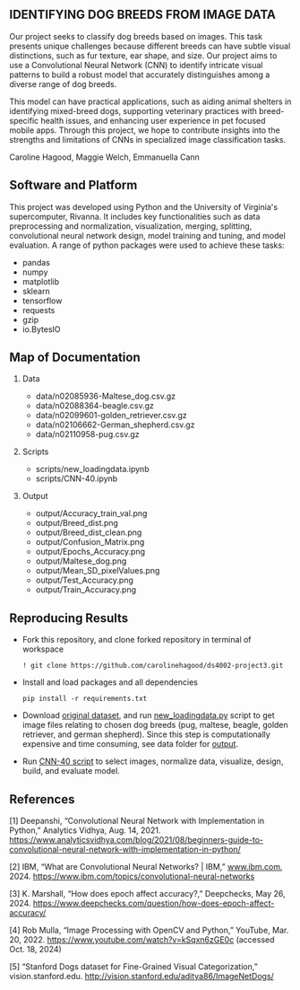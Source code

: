 ## IDENTIFYING DOG BREEDS FROM IMAGE DATA

Our project seeks to classify dog breeds based on images. This task presents unique challenges because different breeds can have subtle visual distinctions, such as fur texture, ear shape, and size. Our project aims to use a Convolutional Neural Network (CNN) to identify intricate visual patterns to build a robust model that accurately distinguishes among a diverse range of dog breeds. 

This model can have practical applications, such as aiding animal shelters in identifying mixed-breed dogs, supporting veterinary practices with breed-specific health issues, and enhancing user experience in pet focused mobile apps. Through this project, we hope to contribute insights into the strengths and limitations of CNNs in specialized image classification tasks. 




Caroline Hagood, Maggie Welch, Emmanuella Cann


## Software and Platform

This project was developed using Python and the University of Virginia's supercomputer, Rivanna. It includes key functionalities such as data preprocessing and normalization, visualization, merging, splitting, convolutional neural network design, model training and tuning, and model evaluation. A range of python packages were used to achieve these tasks:
   - pandas
   - numpy
   - matplotlib
   - sklearn
   - tensorflow
   - requests
   - gzip
   - io.BytesIO


## Map of Documentation

1. Data
   - data/n02085936-Maltese_dog.csv.gz
   - data/n02088364-beagle.csv.gz
   - data/n02099601-golden_retriever.csv.gz
   - data/n02106662-German_shepherd.csv.gz
   - data/n02110958-pug.csv.gz
   
2. Scripts
   - scripts/new_loadingdata.ipynb
   - scripts/CNN-40.ipynb
   
3. Output
      - output/Accuracy_train_val.png
      - output/Breed_dist.png
      - output/Breed_dist_clean.png
      - output/Confusion_Matrix.png
      - output/Epochs_Accuracy.png
      - output/Maltese_dog.png
      - output/Mean_SD_pixelValues.png
      - output/Test_Accuracy.png
      - output/Train_Accuracy.png
   


## Reproducing Results

- Fork this repository, and clone forked repository in terminal of workspace

  ```! git clone https://github.com/carolinehagood/ds4002-project3.git```

- Install and load packages and all dependencies

  ```pip install -r requirements.txt ```
  
- Download [original dataset](http://vision.stanford.edu/aditya86/ImageNetDogs/), and run [new_loadingdata.py](https://github.com/carolinehagood/ds4002-project3/blob/main/scripts/new_loadingdata.ipynb) script to get image files relating to chosen dog breeds (pug, maltese, beagle, golden retriever, and german shepherd). Since this step is computationally expensive and time consuming, see data folder for [output](https://github.com/carolinehagood/ds4002-project3/tree/main/Data). 

- Run [CNN-40 script](https://github.com/carolinehagood/ds4002-project3/blob/main/scripts/CNN-40.ipynb) to select images, normalize data, visualize, design, build, and evaluate model. 





## References

[1] Deepanshi, “Convolutional Neural Network with Implementation in Python,” Analytics Vidhya, Aug. 14, 2021. https://www.analyticsvidhya.com/blog/2021/08/beginners-guide-to-convolutional-neural-network-with-implementation-in-python/

‌[2] IBM, “What are Convolutional Neural Networks? | IBM,” www.ibm.com, 2024. https://www.ibm.com/topics/convolutional-neural-networks

[3] K. Marshall, “How does epoch affect accuracy?,” Deepchecks, May 26, 2024. https://www.deepchecks.com/question/how-does-epoch-affect-accuracy/

‌[4] Rob Mulla, “Image Processing with OpenCV and Python,” YouTube, Mar. 20, 2022. https://www.youtube.com/watch?v=kSqxn6zGE0c (accessed Oct. 18, 2024)

‌[5] “Stanford Dogs dataset for Fine-Grained Visual Categorization,” vision.stanford.edu. http://vision.stanford.edu/aditya86/ImageNetDogs/



‌
